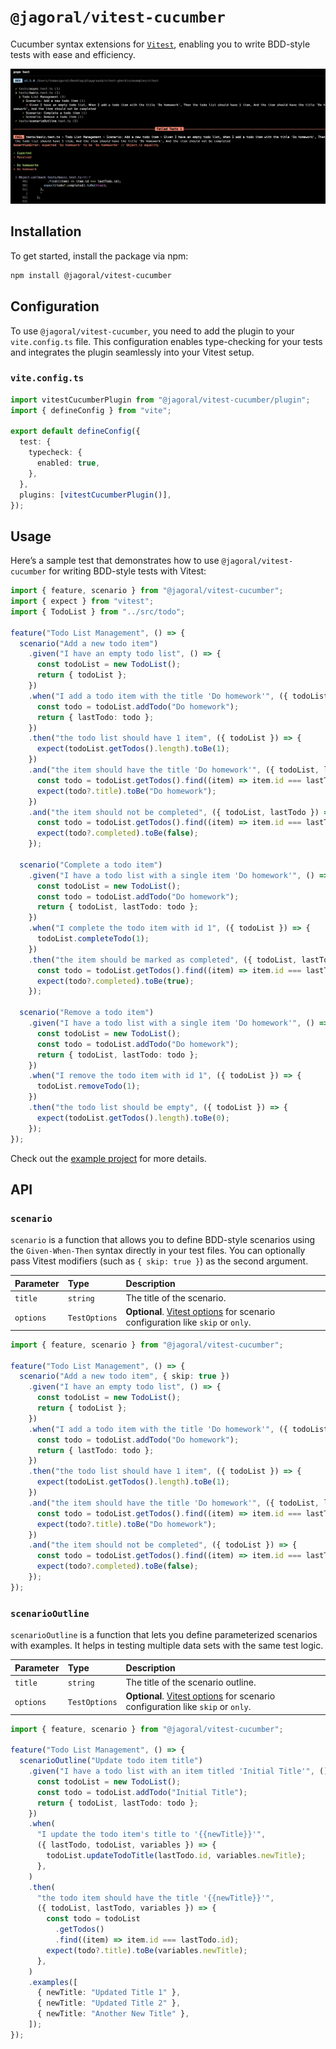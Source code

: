 # `@jagoral/vitest-cucumber`

Cucumber syntax extensions for [`Vitest`](https://vitest.dev/), enabling you to write BDD-style tests with ease and efficiency.

![Screenshot presenting the failing test in vitest.](./demo.png)

## Installation

To get started, install the package via npm:

```bash
npm install @jagoral/vitest-cucumber
```

## Configuration

To use `@jagoral/vitest-cucumber`, you need to add the plugin to your `vite.config.ts` file. This configuration enables type-checking for your tests and integrates the plugin seamlessly into your Vitest setup.

### `vite.config.ts`

```typescript
import vitestCucumberPlugin from "@jagoral/vitest-cucumber/plugin";
import { defineConfig } from "vite";

export default defineConfig({
  test: {
    typecheck: {
      enabled: true,
    },
  },
  plugins: [vitestCucumberPlugin()],
});
```

## Usage

Here’s a sample test that demonstrates how to use `@jagoral/vitest-cucumber` for writing BDD-style tests with Vitest:

```typescript
import { feature, scenario } from "@jagoral/vitest-cucumber";
import { expect } from "vitest";
import { TodoList } from "../src/todo";

feature("Todo List Management", () => {
  scenario("Add a new todo item")
    .given("I have an empty todo list", () => {
      const todoList = new TodoList();
      return { todoList };
    })
    .when("I add a todo item with the title 'Do homework'", ({ todoList }) => {
      const todo = todoList.addTodo("Do homework");
      return { lastTodo: todo };
    })
    .then("the todo list should have 1 item", ({ todoList }) => {
      expect(todoList.getTodos().length).toBe(1);
    })
    .and("the item should have the title 'Do homework'", ({ todoList, lastTodo }) => {
      const todo = todoList.getTodos().find((item) => item.id === lastTodo.id);
      expect(todo?.title).toBe("Do homework");
    })
    .and("the item should not be completed", ({ todoList, lastTodo }) => {
      const todo = todoList.getTodos().find((item) => item.id === lastTodo.id);
      expect(todo?.completed).toBe(false);
    });

  scenario("Complete a todo item")
    .given("I have a todo list with a single item 'Do homework'", () => {
      const todoList = new TodoList();
      const todo = todoList.addTodo("Do homework");
      return { todoList, lastTodo: todo };
    })
    .when("I complete the todo item with id 1", ({ todoList }) => {
      todoList.completeTodo(1);
    })
    .then("the item should be marked as completed", ({ todoList, lastTodo }) => {
      const todo = todoList.getTodos().find((item) => item.id === lastTodo.id);
      expect(todo?.completed).toBe(true);
    });

  scenario("Remove a todo item")
    .given("I have a todo list with a single item 'Do homework'", () => {
      const todoList = new TodoList();
      const todo = todoList.addTodo("Do homework");
      return { todoList, lastTodo: todo };
    })
    .when("I remove the todo item with id 1", ({ todoList }) => {
      todoList.removeTodo(1);
    })
    .then("the todo list should be empty", ({ todoList }) => {
      expect(todoList.getTodos().length).toBe(0);
    });
});
```

Check out the [example project](../../examples/vitest/) for more details.

## API

### `scenario`

`scenario` is a function that allows you to define BDD-style scenarios using the `Given-When-Then` syntax directly in your test files. You can optionally pass Vitest modifiers (such as `{ skip: true }`) as the second argument.

| Parameter | Type          | Description                                                                                                                  |
| :-------- | :------------ | :--------------------------------------------------------------------------------------------------------------------------- |
| `title`   | `string`      | The title of the scenario.                                                                                                   |
| `options` | `TestOptions` | **Optional**. [Vitest options](https://vitest.dev/api/#test-api-reference) for scenario configuration like `skip` or `only`. |

```typescript
import { feature, scenario } from "@jagoral/vitest-cucumber";

feature("Todo List Management", () => {
  scenario("Add a new todo item", { skip: true })
    .given("I have an empty todo list", () => {
      const todoList = new TodoList();
      return { todoList };
    })
    .when("I add a todo item with the title 'Do homework'", ({ todoList }) => {
      const todo = todoList.addTodo("Do homework");
      return { lastTodo: todo };
    })
    .then("the todo list should have 1 item", ({ todoList }) => {
      expect(todoList.getTodos().length).toBe(1);
    })
    .and("the item should have the title 'Do homework'", ({ todoList, lastTodo }) => {
      const todo = todoList.getTodos().find((item) => item.id === lastTodo.id);
      expect(todo?.title).toBe("Do homework");
    })
    .and("the item should not be completed", ({ todoList }) => {
      const todo = todoList.getTodos().find((item) => item.id === lastTodo.id);
      expect(todo?.completed).toBe(false);
    });
});
```

### `scenarioOutline`

`scenarioOutline` is a function that lets you define parameterized scenarios with examples. It helps in testing multiple data sets with the same test logic.

| Parameter | Type          | Description                                                                                                                  |
| :-------- | :------------ | :--------------------------------------------------------------------------------------------------------------------------- |
| `title`   | `string`      | The title of the scenario outline.                                                                                           |
| `options` | `TestOptions` | **Optional**. [Vitest options](https://vitest.dev/api/#test-api-reference) for scenario configuration like `skip` or `only`. |

```typescript
import { feature, scenario } from "@jagoral/vitest-cucumber";

feature("Todo List Management", () => {
  scenarioOutline("Update todo item title")
    .given("I have a todo list with an item titled 'Initial Title'", () => {
      const todoList = new TodoList();
      const todo = todoList.addTodo("Initial Title");
      return { todoList, lastTodo: todo };
    })
    .when(
      "I update the todo item's title to '{{newTitle}}'",
      ({ lastTodo, todoList, variables }) => {
        todoList.updateTodoTitle(lastTodo.id, variables.newTitle);
      },
    )
    .then(
      "the todo item should have the title '{{newTitle}}'",
      ({ todoList, lastTodo, variables }) => {
        const todo = todoList
          .getTodos()
          .find((item) => item.id === lastTodo.id);
        expect(todo?.title).toBe(variables.newTitle);
      },
    )
    .examples([
      { newTitle: "Updated Title 1" },
      { newTitle: "Updated Title 2" },
      { newTitle: "Another New Title" },
    ]);
});